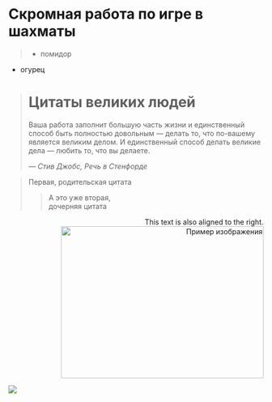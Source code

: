 # Скромная работа по игре в шахматы
> - помидор
- огурец
> # Цитаты великих людей
> 
> Ваша работа заполнит большую часть жизни и единственный способ быть
> полностью довольным — делать то, что по-вашему является великим делом.
> И единственный способ делать великие дела — любить то, что вы делаете.
> 
> *— Стив Джобс, Речь в Стенфорде*

> Первая, родительская цитата
> > А это уже вторая,\
> > дочерняя цитата

<p align="right">
This text is also aligned to the right.<br>
<img src="https://github.com/user-attachments/assets/ae1f8204-7ede-4e3c-b67d-ad9fdf7137d1" alt="Пример изображения" width="400" height="300">
</p>

<img src="https://i.stack.imgur.com/RJj4x.png" class="leftAlign">
